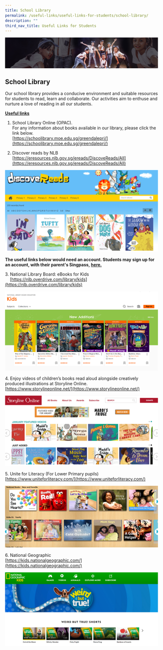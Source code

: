 ```yaml
---
title: School Library
permalink: /useful-links/useful-links-for-students/school-library/
description: ""
third_nav_title: Useful Links for Students
---
```

![](/images/About%20Us/subbanner1.jpg)

## **School Library**

Our school library provides a conducive environment and suitable resources for students to read, learn and collaborate. Our activities aim to enthuse and nurture a love of reading in all our students.   

  

**<u>Useful links</u>**

1.  School Library Online (OPAC).  
    For any information about books available in our library, please click the link below.  
    [https://schoolibrary.moe.edu.sg/greendalepri/](https://schoolibrary.moe.edu.sg/greendalepri/)  
      
    
2.  Discover reads by NLB  
    [https://eresources.nlb.gov.sg/ereads/DiscoveReads/All](https://eresources.nlb.gov.sg/ereads/DiscoveReads/All)


![](/images/Useful%20Links/School%20Library%201.png)


**The useful links below would need an account. Students may sign up for an account, with their parent's Singpass, [here.](https://account.nlb.gov.sg/)**  

  

3. National Library Board: eBooks for Kids<br>
    [https://nlb.overdrive.com/library/kids](https://nlb.overdrive.com/library/kids)
		
![](/images/Useful%20Links/School%20Library%202.png)


4\. Enjoy videos of children’s books read aloud alongside creatively produced illustrations at Storyline Online.  
[https://www.storylineonline.net/](https://www.storylineonline.net/)

![](/images/Useful%20Links/School%20Library%203.png)


5\. Unite for Literacy (For Lower Primary pupils)<br>
[https://www.uniteforliteracy.com/](https://www.uniteforliteracy.com/)

![](/images/Useful%20Links/School%20Library%204.png)


6\. National Geographic<br>
[https://kids.nationalgeographic.com/](https://kids.nationalgeographic.com/)

![](/images/Useful%20Links/School%20Library%205.png)